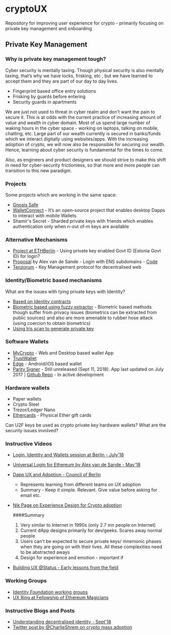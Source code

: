 # cryptoUX
Repository for improving user experience for crypto - primarily focusing on private key management and onboarding

## Private Key Management

### Why is private key management tough?
 Cyber security is mentally taxing. Though physical security is also mentally taxing, that’s why we have locks, frisking, etc , but we have learned to accept them and they are part of our day to day lives.
 * Fingerprint based office entry solutions 
 * Frisking by guards before entering
 * Security guards in apartments 
 
 We are just not used to threat in cyber realm and don’t want the pain to secure it. This is at odds with the current practice of increasing amount of value and wealth in cyber domain. Most of us spend large number of waking hours in the cyber space - working on laptops, talking on mobile, chatting, etc. Large part of our wealth currently is secured in banks/funds which we interact digitally using websites/apps. With the increasing adoption of crypto, we will now also be responsible for securing our wealth. Hence, learning about cyber security is fundamental for the times to come.

 Also, as engineers and product designers we should strive to make this shift in need for cyber-security frictionless, so that more and more people can transition to this new paradigm.

 ### Projects
 Some projects which are working in the same space:
* [Gnosis Safe](https://safe.gnosis.io)
* [WalletConnect](https://walletconnect.org/) - It’s an open-source project that enables desktop Dapps to interact with mobile Wallets.
* Shamir's Secret - Sharded private keys with friends which enables authentication only when n-out of-m  keys are available

### Alternative Mechanisms
* [Project at ETHBerlin](https://devpost.com/software/ethstonia-identity) - Using private key enabled Govt ID (Estonia Govt ID) for login?   
* [Proposal](https://github.com/ethereum/EIPs/pull/1078) by Alex van de Sande - Login with ENS subdomains - [Code](https://github.com/status-im/contracts/blob/73-economic-abstraction/contracts/identity/IdentityGasRelay.sol)
* [Tenzorum](https://tenzorum.org/) - Key Management protocol for decentralised web

### Identity/Biometric based mechanisms
What are the issues with tying private keys with Identity?
* [Based on Identity contracts](https://github.com/EthWorks/EthereumIdentitySDK)
* [Biometric based using fuzzy extractor](https://www.notion.so/Design-Spec-fa2b4e36d1b74d56bfca7a5062aa5faf) - Biometric based methods though suffer from privacy issues (biometrics can be extracted from public sources) and also are more amenable to rubber hose attack (using coercion to obtain biometrics) 
* [Using Iris scan to generate private key](https://www.ncbi.nlm.nih.gov/pubmed/18784013) 

### Software Wallets
* [MyCrypto](https://mycrypto.com/) - Web and Desktop based wallet App
* [TrustWallet](https://github.com/TrustWallet)
* [Edge](https://edge.app/) - Android/iOS based wallet
* [Parity Signer](https://play.google.com/store/apps/details?id=com.nativesigner&hl=en_IN) - Still unreleased (Sept 11, 2018). App last updated on July 2017 | 
  [Github Repo](https://github.com/paritytech/parity-signer) - In active development

### Hardware wallets
* Paper wallets
* Crypto Steel
* Trezor/Ledger Nano
* [Ethercards](https://ether.cards/) - Physical Ether gift cards

Can U2F keys be used as crypto private key hardware wallets? What are the security issues involved?

### Instructive Videos
* [Login, Identity and Wallets session at Berlin - July'18](https://view.ly/v/ZICBx62MbHdh)

* [Universal Login for Ethereum by Alex van de Sande - May'18](https://www.youtube.com/watch?v=qF2lhJzngto) 

* [Dapp UX and Adoption - Council of Berlin](https://view.ly/v/tWsj3yLPeUR8)
  + Represents learning from different teams on UX adoption
  + Summary - Keep it simple. Relevant. Give value before asking for email etc.

* [Nik Page on Experience Design for Crypto adoption](https://www.youtube.com/watch?v=pMZ0FHtgXho)

   ####Summary
   1. Very similar to Internet in 1990s (only 2.7 mn people on Internet)
   2. Current dApp designs primarily for dev/geeks. Scares away normal people
   3. Users can't be expected to secure private keys/ mnemonic phases when they are going on with their lives. All these complexities need to be abstracted aways
   4. Design for experience and emotion - important if 

* [Building UX @Status - Early lessons from the field](https://www.youtube.com/watch?v=1Si7QmNOb_8)


### Working Groups
* [ Identity Foundation working groups](http://identity.foundation/working-groups)
* [ UX Ring at Fellowship of Ethereum Magicians](https://ethereum-magicians.org/c/working-groups/User-Experience)

### Instructive Blogs and Posts
* [ Understanding decentralised identity - Sept'18](https://thecontrol.co/understanding-decentralized-identity-433abb343279)
* [Twitter post by @CharlieShrem on crypto mass adoption](https://twitter.com/CharlieShrem/status/1009046658661994496)


